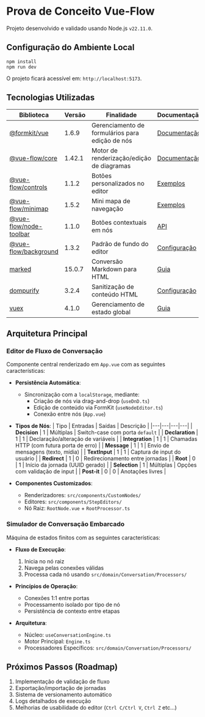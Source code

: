 # Prova de Conceito Vue-Flow
Projeto desenvolvido e validado usando Node.js `v22.11.0`.

## Configuração do Ambiente Local
```shell
npm install
npm run dev
```

O projeto ficará acessível em: `http://localhost:5173`.

## Tecnologias Utilizadas
Biblioteca | Versão | Finalidade | Documentação
---|---|---|---
[@formkit/vue](https://formkit.com/) | 1.6.9 | Gerenciamento de formulários para edição de nós | [Documentação](https://formkit.com/)
[@vue-flow/core](https://vueflow.dev/) | 1.42.1 | Motor de renderização/edição de diagramas | [Documentação](https://vueflow.dev/core/)
[@vue-flow/controls](https://vueflow.dev/) | 1.1.2 | Botões personalizados no editor | [Exemplos](https://vueflow.dev/addons)
[@vue-flow/minimap](https://vueflow.dev/) | 1.5.2 | Mini mapa de navegação | [Exemplos](https://vueflow.dev/addons)
[@vue-flow/node-toolbar](https://vueflow.dev/) | 1.1.0 | Botões contextuais em nós | [API](https://vueflow.dev/api/)
[@vue-flow/background](https://vueflow.dev/) | 1.3.2 | Padrão de fundo do editor | [Configuração](https://vueflow.dev/styles)
[marked](https://marked.js.org/) | 15.0.7 | Conversão Markdown para HTML | [Guia](https://marked.js.org/using_advanced)
[dompurify](https://github.com/cure53/DOMPurify) | 3.2.4 | Sanitização de conteúdo HTML | [Configuração](https://github.com/cure53/DOMPurify#can-i-configure-dompurify)
[vuex](https://vuex.vuejs.org/) | 4.1.0 | Gerenciamento de estado global | [Guia](https://vuex.vuejs.org/guide/)

## Arquitetura Principal

### Editor de Fluxo de Conversação
Componente central renderizado em `App.vue` com as seguintes características:

- **Persistência Automática**: 
  - Sincronização com a `localStorage`, mediante:
    - Criação de nós via drag-and-drop (`useDnD.ts`)
    - Edição de conteúdo via FormKit (`useNodeEditor.ts`)
    - Conexão entre nós (`App.vue`)
  
- **Tipos de Nós**:
  | Tipo | Entradas | Saídas | Descrição |
  |---|---|---|---|
  | **Decision** | 1 | Múltiplas | Switch-case com porta `default` |
  | **Declaration** | 1 | 1 | Declaração/alteração de variáveis |
  | **Integration** | 1 | 1 | Chamadas HTTP (com futura porta de erro) |
  | **Message** | 1 | 1 | Envio de mensagens (texto, mídia) |
  | **TextInput** | 1 | 1 | Captura de input do usuário |
  | **Redirect** | 1 | 0 | Redirecionamento entre jornadas |
  | **Root** | 0 | 1 | Início da jornada (UUID gerado) |
  | **Selection** | 1 | Múltiplas | Opções com validação de input |
  | **Post-it** | 0 | 0 | Anotações livres |

- **Componentes Customizados**:
  - Renderizadores: `src/components/CustomNodes/`
  - Editores: `src/components/StepEditors/`
  - Nó Raiz: `RootNode.vue` + `RootProcessor.ts`

### Simulador de Conversação Embarcado
Máquina de estados finitos com as seguintes características:

- **Fluxo de Execução**:
  1. Inicia no nó raiz
  2. Navega pelas conexões válidas
  3. Processa cada nó usando `src/domain/Conversation/Processors/`

- **Princípios de Operação**:
  - Conexões 1:1 entre portas
  - Processamento isolado por tipo de nó
  - Persistência de contexto entre etapas

- **Arquitetura**:
  - Núcleo: `useConversationEngine.ts`
  - Motor Principal: `Engine.ts`
  - Processadores Específicos: `src/domain/Conversation/Processors/`

## Próximos Passos (Roadmap)
1. Implementação de validação de fluxo
2. Exportação/importação de jornadas
3. Sistema de versionamento automático
4. Logs detalhados de execução
5. Melhorias de usabilidade do editor (`Ctrl C/Ctrl V`, `Ctrl Z` etc...)